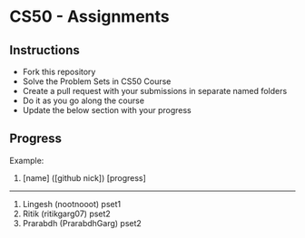 # CS50 - Assignments

## Instructions

- Fork this repository
- Solve the Problem Sets in CS50 Course
- Create a pull request with your submissions in separate named folders
- Do it as you go along the course
- Update the below section with your progress

## Progress

Example:

1. [name] ([github nick]) [progress]

___________________________________________________

1. Lingesh (nootnooot) pset1
2. Ritik (ritikgarg07) pset2
3. Prarabdh (PrarabdhGarg) pset2
